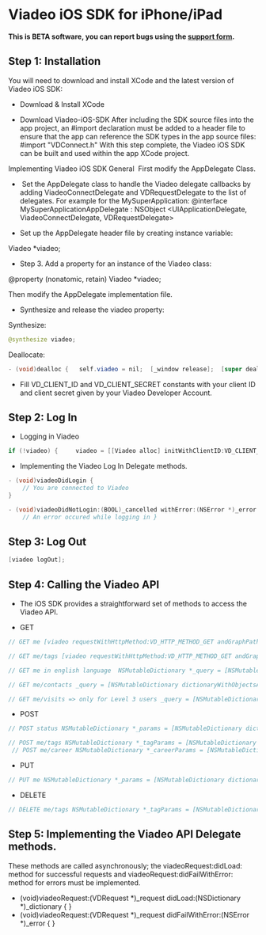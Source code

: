 # Viadeo iOS SDK for iPhone/iPad

**This is BETA software, you can report bugs using the [support form](http://dev.viadeo.com/technical-support/).**

## Step 1: Installation

You will need to download and install XCode and the latest version of Viadeo iOS SDK:

* Download & Install XCode

* Download Viadeo-iOS-SDK
After including the SDK source files into the app project, an #import declaration must be added to a header file to ensure that the app can reference the SDK types in the app source files: #import "VDConnect.h"
With this step complete, the Viadeo iOS SDK can be built and used within the app XCode project.

Implementing Viadeo iOS SDK
General
 First modify the AppDelegate Class.

*  Set the AppDelegate class to handle the Viadeo delegate callbacks by adding ViadeoConnectDelegate and VDRequestDelegate to the list of delegates. For example for the MySuperApplication:
@interface MySuperApplicationAppDelegate : NSObject <UIApplicationDelegate, ViadeoConnectDelegate, VDRequestDelegate>

* Set up the AppDelegate header file by creating instance variable:

Viadeo *viadeo;

* Step 3. Add a property for an instance of the Viadeo class:

@property (nonatomic, retain) Viadeo *viadeo;

Then modify the AppDelegate implementation file.

* Synthesize and release the viadeo property:

Synthesize:

```java
@synthesize viadeo;
```

Deallocate:

```java
- (void)dealloc { 	self.viadeo = nil; 	[_window release]; 	[super dealloc]; }
```

* Fill VD_CLIENT_ID and VD_CLIENT_SECRET constants with your client ID and client secret given by your Viadeo Developer Account.


## Step 2: Log In

* Logging in Viadeo

```java
if (!viadeo) {     viadeo = [[Viadeo alloc] initWithClientID:VD_CLIENT_ID ClientSecret:VD_CLIENT_SECRET Delegate:self]; }  if (![viadeo isLoggedIn]) {     [viadeo authorize]; }
```

* Implementing the Viadeo Log In Delegate methods.

```java
- (void)viadeoDidLogin {
    // You are connected to Viadeo
}

- (void)viadeoDidNotLogin:(BOOL)_cancelled withError:(NSError *)_error {
    // An error occured while logging in }
```


## Step 3: Log Out

```java
[viadeo logOut];
```


## Step 4: Calling the Viadeo API

* The iOS SDK provides a straightforward set of methods to access the Viadeo API.

* GET

```java
// GET me [viadeo requestWithHttpMethod:VD_HTTP_METHOD_GET andGraphPath:@"me" andDelegate:self];

// GET me/tags [viadeo requestWithHttpMethod:VD_HTTP_METHOD_GET andGraphPath:@"me/tags" andDelegate:self];

// GET me in english language  NSMutableDictionary *_query = [NSMutableDictionary dictionaryWithObjectsAndKeys:@"en", @"language", nil]; [viadeo requestWithHttpMethod:VD_HTTP_METHOD_GET andGraphPath:@"me" andQuery:_query andDelegate:self];

// GET me/contacts _query = [NSMutableDictionary dictionaryWithObjectsAndKeys:[NSNumber numberWithInt:50], @"limit", nil]; [viadeo requestWithHttpMethod:VD_HTTP_METHOD_GET andGraphPath:@"me/contacts" andQuery:_query andDelegate:self];

// GET me/visits => only for Level 3 users _query = [NSMutableDictionary dictionaryWithObjectsAndKeys:[NSNumber numberWithInt:3], @"limit", nil]; [viadeo requestWithHttpMethod:VD_HTTP_METHOD_GET andGraphPath:@"me/visits" andQuery:_query andDelegate:self];
```

* POST

```java
// POST status NSMutableDictionary *_params = [NSMutableDictionary dictionaryWithObjectsAndKeys:@"hello from iOS Viadeo SDK", @"message", nil];  [viadeo requestWithHttpMethod:VD_HTTP_METHOD_POST andGraphPath:@"status" andParams:_params andDelegate:self];

// POST me/tags NSMutableDictionary *_tagParams = [NSMutableDictionary dictionaryWithObjectsAndKeys:@"friends", @"tag", @"...", @"contact_id", nil]; [viadeo requestWithHttpMethod:VD_HTTP_METHOD_POST andGraphPath:@"me/tags" andParams:_tagParams andDelegate:self];
 // POST me/career NSMutableDictionary *_careerParams = [NSMutableDictionary dictionaryWithObjectsAndKeys:@"Nintendo", @"company", @"Level Designer", @"position", [NSNumber numberWithInt:2004], @"from", [NSNumber numberWithInt:2005], @"to", @"High Tech", @"company_industry", nil];  [viadeo requestWithHttpMethod:VD_HTTP_METHOD_POST andGraphPath:@"me/career" andParams:_careerParams andDelegate:self];
```

* PUT

```java
// PUT me NSMutableDictionary *_params = [NSMutableDictionary dictionaryWithObjectsAndKeys:@"Newton Corp Co-Founder, Freelancer, Viadeo iOS Lead Developer", @"headline", @"iPhone, iPad", @"introduction", @"Football, Cinema", @"interests", nil];  [viadeo requestWithHttpMethod:VD_HTTP_METHOD_PUT andGraphPath:@"me" andParams:_params andDelegate:self];
```

* DELETE

```java
// DELETE me/tags NSMutableDictionary *_tagParams = [NSMutableDictionary dictionaryWithObjectsAndKeys:@"friends", @"tag", @"...", @"contact_id", nil]; [viadeo requestWithHttpMethod:VD_HTTP_METHOD_DELETE andGraphPath:@"me/tags" andParams:_tagParams andDelegate:self];
```


## Step 5: Implementing the Viadeo API Delegate methods.

These methods are called asynchronously; the viadeoRequest:didLoad: method for successful requests and viadeoRequest:didFailWithError: method for errors must be implemented.

- (void)viadeoRequest:(VDRequest *)_request didLoad:(NSDictionary *)_dictionary { }
- (void)viadeoRequest:(VDRequest *)_request didFailWithError:(NSError *)_error { }
